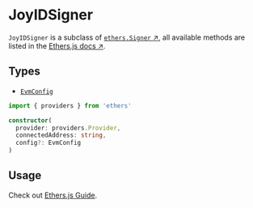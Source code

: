 # JoyIDSigner

`JoyIDSigner` is a subclass of [`ethers.Signer` ↗](https://docs.ethers.org/v5/api/signer/), all available methods are listed in the [Ethers.js docs ↗](https://docs.ethers.org/v5/api/signer/).

## Types

- [`EvmConfig`](/apis/evm/init-config#evmconfig)

```ts
import { providers } from 'ethers'

constructor(
  provider: providers.Provider,
  connectedAddress: string,
  config?: EvmConfig
)
```

## Usage

Check out [Ethers.js Guide](/guide/evm/adapters/ethers).
